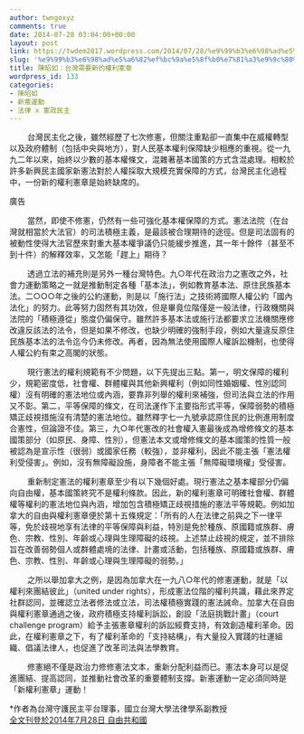 ```yaml
---
author: twngoxyz
comments: true
date: 2014-07-28 03:04:00+00:00
layout: post
link: https://twdem2017.wordpress.com/2014/07/28/%e9%99%b3%e6%98%ad%e5%a6%82%ef%bc%9a%e5%8f%b0%e7%81%a3%e9%9c%80%e8%a6%81%e6%96%b0%e7%9a%84%e6%ac%8a%e5%88%a9%e6%86%b2%e7%ab%a0/
slug: '%e9%99%b3%e6%98%ad%e5%a6%82%ef%bc%9a%e5%8f%b0%e7%81%a3%e9%9c%80%e8%a6%81%e6%96%b0%e7%9a%84%e6%ac%8a%e5%88%a9%e6%86%b2%e7%ab%a0'
title: 陳昭如：台灣需要新的權利憲章
wordpress_id: 133
categories:
- 陳昭如
- 新憲運動
- 法律 x 憲政民主
---
```


        台灣民主化之後，雖然經歷了七次修憲，但關注重點卻一直集中在威權轉型以及政府體制（包括中央與地方），對人民基本權利保障缺少相應的重視。從一九九二年以來，始終以少數的基本權條文，混雜著基本國策的方式含混處理。相較於許多新興民主國家新憲法對於人權採取大規模充實保障的方式，台灣民主化過程中，一份新的權利憲章是始終缺席的。  


廣告

 

  
        當然，即使不修憲，仍然有一些可強化基本權保障的方式。憲法法院（在台灣就相當於大法官）的司法積極主義，是最該被合理期待的途徑。但是司法固有的被動性使得大法官歷來對重大基本權爭議仍只能緩步推進，其一年十餘件（甚至不到十件）的解釋效率，又怎能「趕上」期待？  
  
        透過立法的補充則是另外一種台灣特色。九○年代在政治力之憲改之外，社會力運動策略之一就是推動制定各種「基本法」，例如教育基本法、原住民族基本法。二○○○年之後的公約運動，則是以「施行法」之技術將國際人權公約「國內法化」的努力。此等努力固然有其功效，但是畢竟位階僅是一般法律，行政機關與法院的「積極遵從」態度仍偏保守。雖然許多基本法或施行法都要求立法機關應修改違反該法的法令，但是如果不修改，也缺少明確的強制手段，例如大量違反原住民族基本法的法令迄今仍未修改。再者，因為無法使用國際人權訴訟機制，也使得人權公約有束之高閣的狀態。  
  
        現行憲法的權利規範有不少問題，以下先提出三點。第一，明文保障的權利少，規範密度低，社會權、群體權與其他新興權利（例如同性婚姻權、性別認同權）沒有明確的憲法地位或內涵，要靠非列舉的權利來補強，但司法與立法的作用又不彰。第二，平等保障的條文，在司法運作下主要指形式平等，保障弱勢的積極矯正歧視措施沒有清楚的憲法地位。雖然釋字七一九號承認原住民的比例進用制度合憲性，但論證不佳。第三，九○年代憲改的社會權入憲最後成為增修條文的基本國策部分（如原民、身障、性別），但憲法本文或增修條文的基本國策的性質一般被認為是宣示性（很弱）或國家任務（較強），並非權利，因此不能主張「憲法權利受侵害」。例如，沒有無障礙設施，身障者不能主張「無障礙環境權」受侵害。  
  
        重新制定憲法的權利憲章至少有以下幾個好處。現行憲法之基本權部分仍偏向自由權，基本國策終究不是權利條款。因此，新的權利憲章可明確社會權、群體權等權利的憲法地位與內涵，增加包含積極矯正歧視措施的憲法平等規範。例如加拿大的自由與權利憲章便於第十五條規定：「所有的人在法律之前與之下一律平等，免於歧視地享有法律的平等保障與利益，特別是免於種族、原國籍或族群、膚色、宗教、性別、年齡或心理與生理障礙的歧視。上述禁止歧視的規定，並不排除旨在改善弱勢個人或群體處境的法律、計畫或活動，包括種族、原國籍或族群、膚色、宗教、性別、年齡或心理與生理障礙的弱勢。」  
  
        之所以舉加拿大之例，是因為加拿大在一九八○年代的修憲運動，就是「以權利來團結彼此」（united under rights），形成憲法位階的權利共識，藉此來界定社群認同，並確認立法者修法或立法，司法權積極實踐的憲法誡命。加拿大在自由與權利憲章通過之後，政府積極支持權利訴訟，創設「法庭挑戰計畫」（court challenge program）給予主張憲章權利的訴訟經費支持，有效創造權利革命。因此，在權利憲章之下，有了權利革命的「支持結構」，有大量投入實踐的社運組織、倡議法律人，也促進了改革司法與法學教育。  
  
        修憲絕不僅是政治力修修憲法文本，重新分配利益而已。憲法本身可以是促進團結、提高認同，並推動社會改革的重要體制支撐。新憲運動一定必須同時是「新權利憲章」運動！  
  
  
*作者為台灣守護民主平台理事，國立台灣大學法律學系副教授  
[全文刊登於2014年7月28日 自由共和國](http://news.ltn.com.tw/news/opinion/paper/799625)
